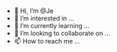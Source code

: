 - 👋 Hi, I’m @Je
- 👀 I’m interested in ...
- 🌱 I’m currently learning ...
- 💞️ I’m looking to collaborate on ...
- 📫 How to reach me ...

<!---
ZedEjra/ZedEjra is a ✨ special ✨ repository because its `README.md` (this file) appears on your GitHub profile.
You can click the Preview link to take a look at your changes.
--->

